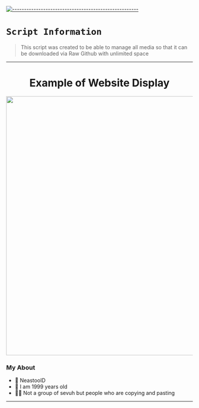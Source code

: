 [![-----------------------------------------------------](https://raw.githubusercontent.com/andreasbm/readme/master/assets/lines/colored.png)](#table-of-contents)

# `Script Information`
>This script was created to be able to manage all media so that it can be downloaded via Raw Github with unlimited space

---------

<h1 align="center">Example of Website Display</h1>
<p align="center">
  <img src="https://raw.githubusercontent.com/NeeasTooID/Static-HTML/main/media/Proyek%20Baru%20142%20%5B9C221E6%5D.png" width=700 />
</p>

### My About
- 👤 NeastooID
- 💌 I am 1999 years old 
- 👨‍💻 Not a group of sevuh but people who are copying and pasting 

------
